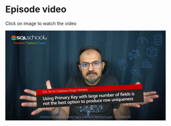 # Episode video

Click on image to watch the video

[![Watch the video](./ytimage.png)](https://youtu.be/oUHYdMEswp4)
